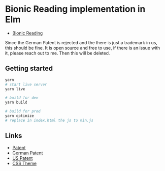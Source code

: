 # Bionic Reading implementation in Elm

- [Bionic Reading](https://bionic-reading.com/)

Since the German Patent is rejected and the there is just a trademark in us, this should be fine. It is open source and free to use, if there is an issue with it, please reach out to me. Then this will be deleted.

## Getting started

```sh
yarn
# start live server
yarn live

# build for dev
yarn build

# build for prod
yarn optimize
# replace in index.html the js to min.js
```

## Links

- [Patent](https://depatisnet.dpma.de/DepatisNet/depatisnet?window=1&space=main&content=familie&action=treffer&docid=DE102017112916A1&firstdoc=1)
- [German Patent](https://depatisnet.dpma.de/DepatisNet/depatisnet?action=pdf&docid=DE102017112916A1&xxxfull=1)
- [US Patent](https://worldwide.espacenet.com/maximizedOriginalDocument?ND=4&flavour=maximizedPlainPage&locale=en_EP&FT=D&date=20171214&CC=US&NR=2017358238A1&KC=A1)
- [CSS Theme](https://milligram.io/)